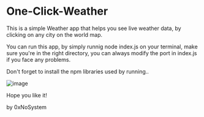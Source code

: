 # One-Click-Weather
This is a simple Weather app that helps you see live weather data, by clicking on any city on the world map.

You can run this app, by simply runnig node index.js on your terminal, make sure you're in the right directory, you can always modify the port in index.js if you face any problems.

Don't forget to install the npm libraries used by running.. 

![image](https://github.com/0xNoSystem/One-Click-Weather/assets/141743613/11ad3488-76a3-4c72-bb99-8e005a988cac)


Hope you like it!

by 0xNoSystem
